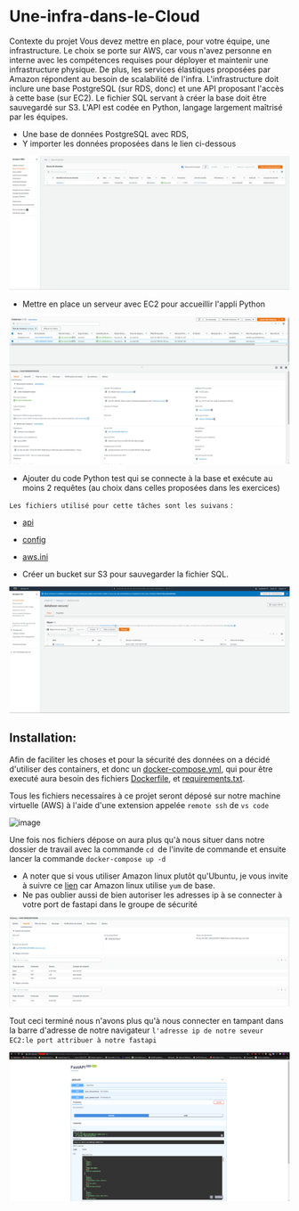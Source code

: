 # Une-infra-dans-le-Cloud
Contexte du projet Vous devez mettre en place, pour votre équipe, une infrastructure. Le choix se porte sur AWS, car vous n'avez personne en interne avec les compétences requises pour déployer et maintenir une infrastructure physique. De plus, les services élastiques proposées par Amazon répondent au besoin de scalabilité de l'infra.  L'infrastructure doit inclure une base PostgreSQL (sur RDS, donc) et une API proposant l'accès à cette base (sur EC2). Le fichier SQL servant à créer la base doit être sauvegardé sur S3.  L'API est codée en Python, langage largement maîtrisé par les équipes.


- Une base de données PostgreSQL avec RDS,
- Y importer les données proposées dans le lien ci-dessous

![image](/images/base_de_donnees.png)

- Mettre en place un serveur avec EC2 pour accueillir l'appli Python

![image](/images/EC2.png)

- Ajouter du code Python test qui se connecte à la base et exécute au moins 2 requêtes (au choix dans celles proposées dans les exercices)

`Les fichiers utilisé pour cette tâches sont les suivans` :
- [api](/API/api.py)
- [config](/API/config.py)
- [aws.ini](/API/aws.ini)

- Créer un bucket sur S3 pour sauvegarder la fichier SQL.

![image](/images/s3.png)

## Installation:

Afin de faciliter les choses et pour la sécurité des données on a décidé d'utiliser des containers, et donc un [docker-compose.yml](docker-compose.yml), qui pour être executé aura besoin des fichiers [Dockerfile](Dockerfile), et [requirements.txt](requirements.txt). 

Tous les fichiers necessaires à ce projet seront déposé sur notre machine virtuelle (AWS) à l'aide d'une extension appelée `remote ssh` de `vs code` 

![image](/images/remote_ssh_vscode_png)

Une fois nos fichiers dépose on aura plus qu'à nous situer dans notre dossier de travail avec la commande `cd `de l'invite de commande et ensuite lancer la commande `docker-compose up -d`

- A noter que si vous utiliser Amazon linux plutôt qu'Ubuntu, je vous invite à suivre ce [lien](https://gist.github.com/npearce/6f3c7826c7499587f00957fee62f8ee9) car Amazon linux utilise `yum` de base.
- Ne pas oublier aussi de bien autoriser les adresses ip à se connecter à votre port de fastapi dans le groupe de sécurité

![image](/images/regles_entrantes.png)


Tout ceci terminé nous n'avons plus qu'à nous connecter en tampant dans la barre d'adresse de notre navigateur `l'adresse ip de notre seveur EC2:le port attribuer à notre fastapi`

![image](/images/fastapi.png)

